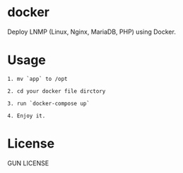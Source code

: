 # docker
Deploy LNMP (Linux, Nginx, MariaDB, PHP) using Docker.

# Usage

	1. mv `app` to /opt

	2. cd your docker file dirctory

	3. run `docker-compose up`

	4. Enjoy it.

# License

GUN LICENSE